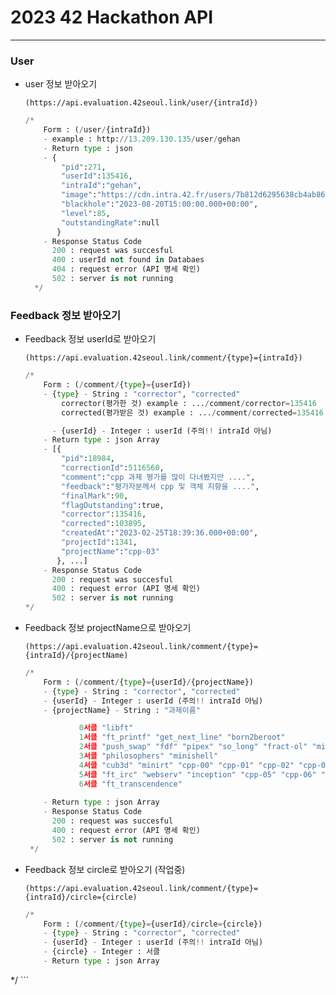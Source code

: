# 2023 42 Hackathon API

---

### User

- user 정보 받아오기
    
    `(https://api.evaluation.42seoul.link/user/{intraId})`
    
    ```python
    /*
        Form : (/user/{intraId})
        - example : http://13.209.130.135/user/gehan
        - Return type : json
        - {
            "pid":271,
            "userId":135416,
            "intraId":"gehan",
            "image":"https://cdn.intra.42.fr/users/7b812d6295638cb4ab865e282a66ca82/small_gehan.jpg",
            "blackhole":"2023-08-20T15:00:00.000+00:00",
            "level":85,
            "outstandingRate":null
    	   }
        - Response Status Code
          200 : request was succesful
          400 : userId not found in Databaes
          404 : request error (API 명세 확인)
          502 : server is not running
      */
    ```
    

### Feedback 정보 받아오기

- Feedback 정보 userId로 받아오기
    
    `(https://api.evaluation.42seoul.link/comment/{type}={intraId})`
    
    ```python
    /*
        Form : (/comment/{type}={userId})
        - {type} - String : "corrector", "corrected"
            corrector(평가한 것) example : .../comment/corrector=135416
            corrected(평가받은 것) example : .../comment/corrected=135416
   
          - {userId} - Integer : userId (주의!! intraId 아님)
        - Return type : json Array
        - [{
            "pid":18984,
            "correctionId":5116560,
            "comment":"cpp 과제 평가를 많이 다녀봤지만 ....",
            "feedback":"평가자분께서 cpp 및 객체 지향을 ....",
            "finalMark":90,
            "flagOutstanding":true,
            "corrector":135416,
            "corrected":103895,
            "createdAt":"2023-02-25T18:39:36.000+00:00",
            "projectId":1341,
            "projectName":"cpp-03"
           }, ...]
        - Response Status Code
          200 : request was succesful
          400 : request error (API 명세 확인)
          502 : server is not running
    */
    ```
    
- Feedback 정보 projectName으로 받아오기
    
    `(https://api.evaluation.42seoul.link/comment/{type}={intraId}/{projectName)`
    
    ```python
    /*
        Form : (/comment/{type}={userId}/{projectName})
        - {type} - String : "corrector", "corrected"
        - {userId} - Integer : userId (주의!! intraId 아님)
        - {projectName} - String : "과제이름"

                0서클 "libft"
                1서클 "ft_printf" "get_next_line" "born2beroot"
                2서클 "push_swap" "fdf" "pipex" "so_long" "fract-ol" "minitalk"
                3서클 "philosophers" "minishell"
                4서클 "cub3d" "minirt" "cpp-00" "cpp-01" "cpp-02" "cpp-03" "cpp-04" "net_practice"
                5서클 "ft_irc" "webserv" "inception" "cpp-05" "cpp-06" "cpp-07" "cpp-08" "cpp-module-09"
                6서클 "ft_transcendence"
                
        - Return type : json Array
        - Response Status Code
          200 : request was succesful
          400 : request error (API 명세 확인)
          502 : server is not running
     */
    ```
    
- Feedback 정보 circle로 받아오기 (작업중)
    
    `(https://api.evaluation.42seoul.link/comment/{type}={intraId}/circle={circle)`
    
    ```python
    /*
        Form : (/comment/{type}={userId}/circle={circle})
        - {type} - String : "corrector", "corrected"
        - {userId} - Integer : userId (주의!! intraId 아님)
        - {circle} - Integer : 서클
        - Return type : json Array
 */
    ```
